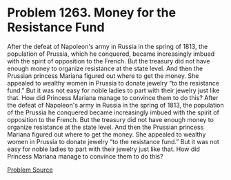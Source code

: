 # Problem 1263. Money for the Resistance Fund

After the defeat of Napoleon's army in Russia in the spring of 1813, the population of Prussia, which he conquered, became increasingly imbued with the spirit of opposition to the French. But the treasury did not have enough money to organize resistance at the state level. And then the Prussian princess Mariana figured out where to get the money. She appealed to wealthy women in Prussia to donate jewelry “to the resistance fund.” But it was not easy for noble ladies to part with their jewelry just like that. How did Princess Mariana manage to convince them to do this? After the defeat of Napoleon's army in Russia in the spring of 1813, the population of the Prussia he conquered became increasingly imbued with the spirit of opposition to the French. But the treasury did not have enough money to organize resistance at the state level. And then the Prussian princess Mariana figured out where to get the money. She appealed to wealthy women in Prussia to donate jewelry “to the resistance fund.” But it was not easy for noble ladies to part with their jewelry just like that. How did Princess Mariana manage to convince them to do this?

[Problem Source](https://www.trizland.ru/tasks/5716/)